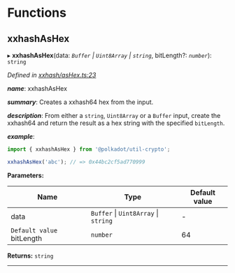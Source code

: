 

# Functions

<a id="xxhashashex"></a>

##  xxhashAsHex

▸ **xxhashAsHex**(data: *`Buffer` \| `Uint8Array` \| `string`*, bitLength?: *`number`*): `string`

*Defined in [xxhash/asHex.ts:23](https://github.com/polkadot-js/common/blob/663b8ca/packages/util-crypto/src/xxhash/asHex.ts#L23)*

*__name__*: xxhashAsHex

*__summary__*: Creates a xxhash64 hex from the input.

*__description__*: From either a `string`, `Uint8Array` or a `Buffer` input, create the xxhash64 and return the result as a hex string with the specified `bitLength`.

*__example__*:   

```javascript
import { xxhashAsHex } from '@polkadot/util-crypto';

xxhashAsHex('abc'); // => 0x44bc2cf5ad770999
```

**Parameters:**

| Name | Type | Default value |
| ------ | ------ | ------ |
| data | `Buffer` \| `Uint8Array` \| `string` | - |
| `Default value` bitLength | `number` | 64 |

**Returns:** `string`

___

